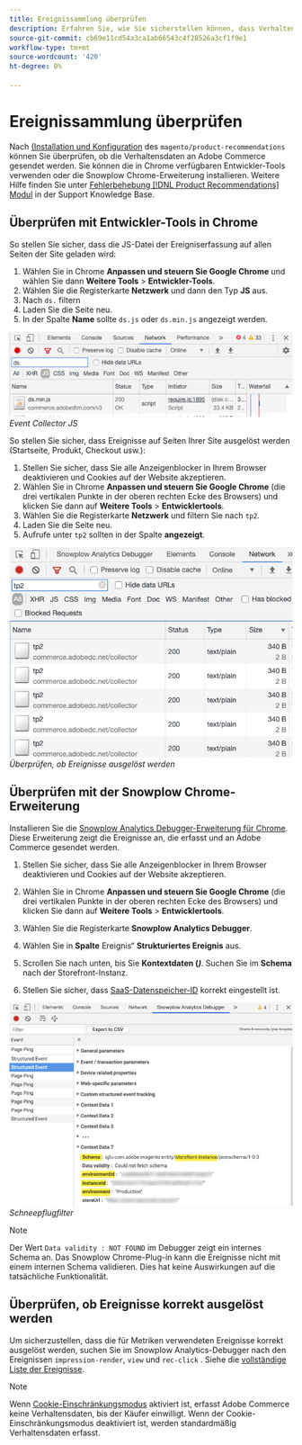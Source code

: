 ```yaml
---
title: Ereignissammlung überprüfen
description: Erfahren Sie, wie Sie sicherstellen können, dass Verhaltensdaten an Adobe Commerce gesendet werden.
source-git-commit: cb69e11cd54a3ca1ab66543c4f28526a3cf1f9e1
workflow-type: tm+mt
source-wordcount: '420'
ht-degree: 0%

---
```


# Ereignissammlung überprüfen

Nach [ (Installation und Konfiguration](install-configure.md) des `magento/product-recommendations` können Sie überprüfen, ob die Verhaltensdaten an Adobe Commerce gesendet werden. Sie können die in Chrome verfügbaren Entwickler-Tools verwenden oder die Snowplow Chrome-Erweiterung installieren. Weitere Hilfe finden Sie unter [Fehlerbehebung [!DNL Product Recommendations] Modul](https://experienceleague.adobe.com/docs/commerce-knowledge-base/kb/troubleshooting/miscellaneous/troubleshoot-product-recommendations-module-in-magento-commerce.html) in der Support Knowledge Base.

## Überprüfen mit Entwickler-Tools in Chrome

So stellen Sie sicher, dass die JS-Datei der Ereigniserfassung auf allen Seiten der Site geladen wird:

1. Wählen Sie in Chrome **Anpassen und steuern Sie Google Chrome** und wählen Sie dann **Weitere Tools** > **Entwickler-Tools**.
1. Wählen Sie die Registerkarte **Netzwerk** und dann den Typ **JS** aus.
1. Nach `ds.` filtern
1. Laden Sie die Seite neu.
1. In der Spalte **Name** sollte `ds.js` oder `ds.min.js` angezeigt werden.

![Event Collector JS](assets/filter-ds.png)
_Event Collector JS_

So stellen Sie sicher, dass Ereignisse auf Seiten Ihrer Site ausgelöst werden (Startseite, Produkt, Checkout usw.):

1. Stellen Sie sicher, dass Sie alle Anzeigenblocker in Ihrem Browser deaktivieren und Cookies auf der Website akzeptieren.
1. Wählen Sie in Chrome **Anpassen und steuern Sie Google Chrome** (die drei vertikalen Punkte in der oberen rechten Ecke des Browsers) und klicken Sie dann auf **Weitere Tools** > **Entwicklertools**.
1. Wählen Sie die Registerkarte **Netzwerk** und filtern Sie nach `tp2`.
1. Laden Sie die Seite neu.
1. Aufrufe unter `tp2` sollten in der Spalte **angezeigt**.

![Auslösen von Ereignissen](assets/filter-tp2.png)
_Überprüfen, ob Ereignisse ausgelöst werden_

## Überprüfen mit der Snowplow Chrome-Erweiterung

Installieren Sie die [Snowplow Analytics Debugger-Erweiterung für Chrome](https://chrome.google.com/webstore/detail/snowplow-analytics-debugg/jbnlcgeengmijcghameodeaenefieedm). Diese Erweiterung zeigt die Ereignisse an, die erfasst und an Adobe Commerce gesendet werden.

1. Stellen Sie sicher, dass Sie alle Anzeigenblocker in Ihrem Browser deaktivieren und Cookies auf der Website akzeptieren.

1. Wählen Sie in Chrome **Anpassen und steuern Sie Google Chrome** (die drei vertikalen Punkte in der oberen rechten Ecke des Browsers) und klicken Sie dann auf **Weitere Tools** > **Entwicklertools**.

1. Wählen Sie die Registerkarte **Snowplow Analytics Debugger**.

1. Wählen Sie in **Spalte** Ereignis“ **Strukturiertes Ereignis** aus.

1. Scrollen Sie nach unten, bis Sie **Kontextdaten (_)_**. Suchen Sie im **Schema**&#x200B;nach der Storefront-Instanz.

1. Stellen Sie sicher, dass [SaaS-Datenspeicher-ID](https://experienceleague.adobe.com/docs/commerce-admin/config/services/saas.html) korrekt eingestellt ist.

![Schneepflugfilter](assets/snowplow-filter.png)
_Schneepflugfilter_

>[!NOTE]
>
> Der Wert `Data validity : NOT FOUND` im Debugger zeigt ein internes Schema an. Das Snowplow Chrome-Plug-in kann die Ereignisse nicht mit einem internen Schema validieren. Dies hat keine Auswirkungen auf die tatsächliche Funktionalität.

## Überprüfen, ob Ereignisse korrekt ausgelöst werden

Um sicherzustellen, dass die für Metriken verwendeten Ereignisse korrekt ausgelöst werden, suchen Sie im Snowplow Analytics-Debugger nach den Ereignissen `impression-render`, `view` und `rec-click` . Siehe die [vollständige Liste der Ereignisse](https://experienceleague.adobe.com/docs/commerce/product-recommendations/developer/events.html).

>[!NOTE]
>
> Wenn [Cookie-Einschränkungsmodus](https://experienceleague.adobe.com/docs/commerce-admin/start/compliance/privacy/compliance-cookie-law.html) aktiviert ist, erfasst Adobe Commerce keine Verhaltensdaten, bis der Käufer einwilligt. Wenn der Cookie-Einschränkungsmodus deaktiviert ist, werden standardmäßig Verhaltensdaten erfasst.
